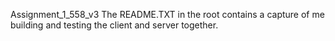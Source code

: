 Assignment_1_558_v3
The README.TXT in the root contains a capture of me building
and testing the client and server together.
